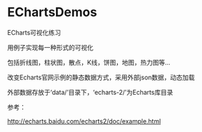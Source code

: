 # EChartsDemos
ECharts可视化练习

用例子实现每一种形式的可视化

包括折线图，柱状图，散点，K线，饼图，地图，热力图等...

改变Echarts官网示例的静态数据方式，采用外部json数据，动态加载

外部数据存放于‘data/’目录下，‘echarts-2/’为Echarts库目录

参考：

http://echarts.baidu.com/echarts2/doc/example.html
